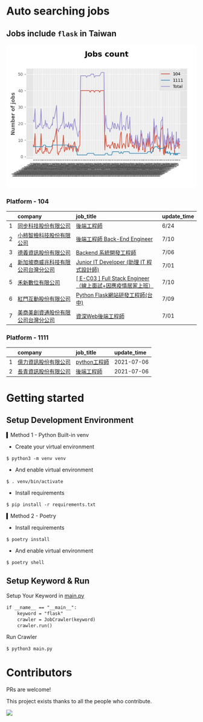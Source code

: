 # Auto searching jobs

## Jobs include `flask` in Taiwan 

 ![image](./doc/plot_img.jpg)


### Platform - 104


|    | company                                                                                     | job_title                                                                                               | update_time   |
|---:|:--------------------------------------------------------------------------------------------|:--------------------------------------------------------------------------------------------------------|:--------------|
|  1 | [同步科技股份有限公司](https://www.104.com.tw/company/1a2x6ble88?jobsource=jolist_d_relevance)        | [後端工程師](https://www.104.com.tw/job/76q8x?jobsource=jolist_d_relevance)                                  | 6/24          |
|  2 | [小柿智檢科技股份有限公司](https://www.104.com.tw/company/1a2x6bl77l?jobsource=2018indexpoc)            | [後端工程師 Back-End Engineer](https://www.104.com.tw/job/71bmd?jobsource=2018indexpoc)                      | 7/10          |
|  3 | [德義資訊股份有限公司](https://www.104.com.tw/company/oe84aqo?jobsource=jolist_d_relevance)           | [Backend 系統開發工程師](https://www.104.com.tw/job/7awmz?jobsource=jolist_d_relevance)                        | 7/06          |
|  4 | [新加坡商威兆科技有限公司台灣分公司](https://www.104.com.tw/company/1a2x6bjqez?jobsource=jolist_d_relevance) | [Junior IT Developer (助理 IT 程式設計師)](https://www.104.com.tw/job/7bely?jobsource=jolist_d_relevance)      | 7/01          |
|  5 | [禾新數位有限公司](https://www.104.com.tw/company/1a2x6bjs3i?jobsource=2018indexpoc)                | [[ E-C03 ] Full Stack Engineer（線上面試+因應疫情居家上班）](https://www.104.com.tw/job/76q8f?jobsource=2018indexpoc) | 7/10          |
|  6 | [紅門互動股份有限公司](https://www.104.com.tw/company/oh4m67k?jobsource=jolist_d_relevance)           | [Python Flask網站研發工程師(台中)](https://www.104.com.tw/job/6kf9h?jobsource=jolist_d_relevance)                | 7/09          |
|  7 | [美商美創資通股份有限公司台灣分公司](https://www.104.com.tw/company/1a2x6bjdsb?jobsource=jolist_d_relevance) | [資深Web後端工程師](https://www.104.com.tw/job/6y6f0?jobsource=jolist_d_relevance)                             | 7/01          |

### Platform - 1111


|    | company                                              | job_title                                          | update_time   |
|---:|:-----------------------------------------------------|:---------------------------------------------------|:--------------|
|  1 | [億力資訊股份有限公司](https://www.1111.com.tw/corp/54937860/) | [python工程師](https://www.1111.com.tw/job/97374762/) | 2021-07-06    |
|  2 | [長青資訊股份有限公司](https://www.1111.com.tw/corp/71694811/) | [後端工程師](https://www.1111.com.tw/job/85012186/)     | 2021-07-06    |



# Getting started
## Setup Development Environment
▍Method 1 - Python Built-in venv

- Create your virtual environment
```
$ python3 -m venv venv
```
- And enable virtual environment
```
$ . venv/bin/activate
```
- Install requirements
```
$ pip install -r requirements.txt 
```

▍Method 2 - Poetry
- Install requirements
```
$ poetry install
```
- And enable virtual environment
```
$ poetry shell
```

## Setup Keyword & Run

Setup Your Keyword in [main.py](./main.py#L88)
```
if __name__ == "__main__":
    keyword = "flask"
    crawler = JobCrawler(keyword)
    crawler.run()
```

Run Crawler
```
$ python3 main.py
```

# Contributors
PRs are welcome!

This project exists thanks to all the people who contribute.

<a href="https://github.com/hsuanchi/auto-search-flask-job/graphs/contributors">
  <img src="https://contrib.rocks/image?repo=hsuanchi/auto-search-flask-job"/>
</a>
